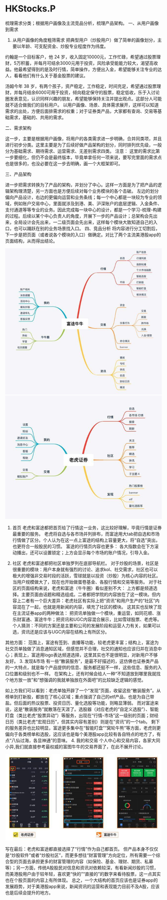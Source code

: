 # HKStocks.P
梳理需求分类；根据用户画像及主流竞品分析，梳理产品架构。
一、从用户画像到需求

1. 从用户画像的角度粗筛需求
把典型用户（炒股用户）做了简单的画像划分，主要以年龄、可支配资金、炒股专业程度作为纬度。

约翰是一个目标客户，他 24 岁，收入固定10000元，工作忙碌，希望通过股票理财，5万积蓄，并每月可结余3000元用于投资，风险承受能能力较大，渴望高收益。他最希望得到的是及时行情，简单操作，方便出入金，希望能够关注专业的达人，看看他们有什么关于基金股票的建议。

汤姆今年 38 岁，有两个孩子，资产稳定，工作稳定，时间充足，希望通过股票理财，并每月结余6000可用于投资，倾向稳定保守的股票，稳定低收，乐于入讨论圈发表意见，认识同样兴趣的朋友，希望能够保持关注并提出观点。这部分人可能就不适合做我们的目标用户。
以用户画像、场景、具体需求展开，这样可以知道需求的出处，方便后面排需求的权重；对于证券类产品，大家都有查询、交易等基础需求，基础的、共用的需求。

二、需求架构

这一步，主要是根据用户画像，将用户的各类需求进一步明确，合并同类项，并且进行初步分类。这里主要是为了后续好做产品架构的划分，同时排列优先级，一般分为基础需求、期待需求、运营需求、无差别需求四类。
注意：
这里的需求比第一步要细化，但仍不会是最终版本，毕竟单拿任何一项来说，要写完里面的需求点也是很多的，也没必要在这一步去明确，画一个大框架即可。

三、产品架构

进一步把需求转换为了产品的架构，并划分了中心。这样一方面是为了把产品的逻辑架构理清楚，另一方面也是方便后续对每个业务模块的各个击破。
左边的划分偏向产品设计，右边的更偏向运营和业务条线；每一个中心都是一块较为专业的领域，例如账户交易中心，里面就涉及到港、美、沪深账户的底层逻辑、入金条件、支付通道等等专业的业务。因此完成每一块中心的设计，都是一个学习-梳理-构建的过程。后续以某个中心负责人的角度，开展下一步的产品设计；总架构会先出来，全局设计会先出来，一二级页面会先出来，这样每个模块大致知道自己的入口，也可以踊跃在别的业务场景找入口。
四、竞品分析
将内容进行分工切割后，下一步是把页面（或者说各个模块的入口）做确定。对比了两个主流美港股app的页面结构，从而得出结论。

![image](https://github.com/tangjing2/HKStocks.P/blob/master/竞品分析/富图牛牛.jpeg)
![image]( https://github.com/tangjing2/HKStocks.P/blob/master/竞品分析/老虎证券.jpeg)

1. 首页
老虎和富途都把首页给了行情这一业务，这比较好理解，毕竟行情是证券最重要的服务。
老虎将自选与各市场并列排布，而富途用大tab把自选和市场行情做了区分。个人认为在这一点上富途的结构上容量更大，将“自选”突出，也更符合一般股民的习惯。
富途的行情页内容也更多：
各大指数会在下方滚动播出，还可以设置锁定；上方会显示每个市场的账户情况，引导入金。

2. 社区
老虎和富途都把社区单独罗列在底部导航栏。
对于炒股的场景，社区是很重要的模块：用户本身就有强烈的讨论、追求kol、社交需求，社区也可以极大的增强非交易时段的活跃，雪球就是以投资（炒股）为核心内容的社区。当用户规模做大了，现在也开始做蛋卷基金、各股行情和交易等服务。
对于社区的页面结构来说，老虎和富途（牛牛圈）看似差别不大：
上方都是频道选择。主要页面由话题和精选组成。二者都把学院的内容放在了这一模块。但内容上二者有一个巨大差异：老虎社区有实际上把“资讯”和用户生产的“社区”内容混在了一起，也就是用新闻的内容，填充了社区的模块。
这其实也反映了现在主流证券app的两种做法：
把资讯单独做一个模块，重运营，如同花顺、涨乐财富通、富途牛牛；把资讯和UGC内容混合展示，比如雪球股票、老虎等。个人猜测：不同的方案还是主要和公司的发展阶段和运营人力有关，如果可以选，资讯还是应该与UGC内容在结构上有所区分。

其他方面：
范围上，富途有签到、直播等功能，较老虎更丰富；结构上，富途为社交页单独做了消息通知区域，但感觉并不合理，社交的通知也应该归并在消息中心；表现上，富途用logo表达频道选择，这里其实也不是很明显，对新用户不够友好。
3. 发现&市场
有一些“散装服务”，是最不好描述的，这仿佛也证券类产品的一大特点，就是每个产品提供的信息、服务都还挺不一样，这些信息、服务的入口位置和级别也不一样。
在架构上，还有时候会给人一种“不知道放到哪里我就找个地方放一放”和“想强调的我就单独放在外面吧”的比较缺乏逻辑的感觉。


如上方我们可以看到：老虎单独开辟了一个“发现”页面，收留这些“散装服务”。从榜单到打新股，都放在了核心区域；重点强调了自己的etf产品，也是为自己带盐。但后面的热议股票、投资日历、量化选股等功能，则略显薄弱。
而对富途来说，这是“散装服务”就散落在天涯了。选股器（对应老虎的“自定义选股”）、智能盯盘（类比老虎“股票异动”）等服务，出现在“行情-市场”这一级别的页面；财经日历（类比老虎“宏观日历”，但其实内容有差别）则是在“资讯”的一个tab。
剩下的服务差异也比较明显，富途更多集中在“智能盯盘”“窝轮牛熊”等方面，老虎则更偏向于各类榜单和选股，这应该也是每个美港股app比较有各自特点的地方了，有点“八仙过海，各显神通”的意味。
4. 我的和交易
个人中心和交易内容，各家大同小异,我们就直接参考最权威的富图牛牛的交易界面了，在此不展开讨论。

![image](https://github.com/tangjing2/HKStocks.P/blob/master/竞品分析/行情.jpeg)

写在最后：老虎和富途都直接选择了“行情”作为自己都首页。
但产品本身不仅仅是“炒股软件”或者“炒股社区”，而更多想往“财富管理”方向定位，所有需要一个综合型的页面去承担更多的财富管理的内容（如保险、基金、理财、期货、私募等）；另一方面，传统A股股民对信息和资讯对依赖较深，有看新闻炒股的习惯，而美港股用户由于较年轻，喜欢更“快的”“直接的”的数字来看待股票，这一点其实也在个股页面的内容上有所体现。
总之，一个大结构的首页应该也是证券app的发展趋势，对于美港股app来说，新闻资讯的运营和表现能力目前不及A股，应该也是后续会提升的地方。
